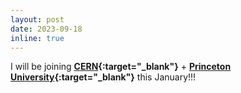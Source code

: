 ```yaml
---
layout: post
date: 2023-09-18
inline: true
---
```


I will be joining **[CERN](https://cern.ch){:target="_blank"}** + **[Princeton University](https://www.princeton.edu){:target="_blank"}** this January!!!
